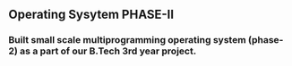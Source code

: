 ## Operating Sysytem PHASE-II

### Built small scale multiprogramming operating system (phase-2) as a part of our B.Tech 3rd year project. 
